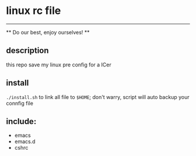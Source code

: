 # linux rc file
---
** Do our best, enjoy ourselves! **

## description
this repo save my linux pre config for a ICer

## install
`./install.sh` to link all file to `$HOME`;
don't warry, script will auto backup your connfig file

## include:
- emacs
- emacs.d
- cshrc

